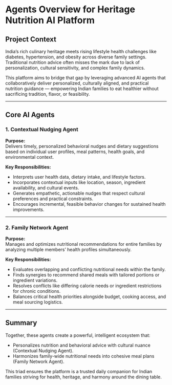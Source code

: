 # Agents Overview for Heritage Nutrition AI Platform

## Project Context

India’s rich culinary heritage meets rising lifestyle health challenges like diabetes, hypertension, and obesity across diverse family settings. Traditional nutrition advice often misses the mark due to lack of personalization, cultural sensitivity, and complex family dynamics.

This platform aims to bridge that gap by leveraging advanced AI agents that collaboratively deliver personalized, culturally aligned, and practical nutrition guidance — empowering Indian families to eat healthier without sacrificing tradition, flavor, or feasibility.

---

## Core AI Agents

### 1. Contextual Nudging Agent

**Purpose:**  
Delivers timely, personalized behavioral nudges and dietary suggestions based on individual user profiles, meal patterns, health goals, and environmental context.

**Key Responsibilities:**  
- Interprets user health data, dietary intake, and lifestyle factors.  
- Incorporates contextual inputs like location, season, ingredient availability, and cultural events.  
- Generates empathetic, actionable nudges that respect cultural preferences and practical constraints.  
- Encourages incremental, feasible behavior changes for sustained health improvements.

---

### 2. Family Network Agent

**Purpose:**  
Manages and optimizes nutritional recommendations for entire families by analyzing multiple members’ health profiles simultaneously.

**Key Responsibilities:**  
- Evaluates overlapping and conflicting nutritional needs within the family.  
- Finds synergies to recommend shared meals with tailored portions or ingredient variations.  
- Resolves conflicts like differing calorie needs or ingredient restrictions for chronic conditions.  
- Balances critical health priorities alongside budget, cooking access, and meal sourcing logistics.

---

## Summary

Together, these agents create a powerful, intelligent ecosystem that:  
- Personalizes nutrition and behavioral advice with cultural nuance (Contextual Nudging Agent).  
- Harmonizes family-wide nutritional needs into cohesive meal plans (Family Network Agent).  

This triad ensures the platform is a trusted daily companion for Indian families striving for health, heritage, and harmony around the dining table.
